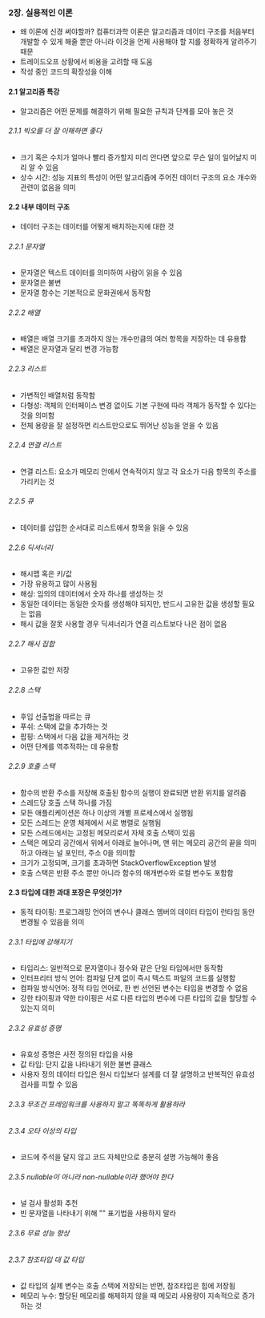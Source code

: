 ### 2장. 실용적인 이론
- 왜 이론에 신경 써야할까? 컴퓨터과학 이론은 알고리즘과 데이터 구조를 처음부터 개발할 수 있게 해줄 뿐만 아니라 이것을 언제 사용해야 할 지를 정확하게 알려주기 때문
- 트레이드오프 상황에서 비용을 고려할 때 도움
- 작성 중인 코드의 확장성을 이해
#### 2.1 알고리즘 특강
- 알고리즘은 어떤 문제를 해결하기 위해 필요한 규칙과 단계를 모아 놓은 것
###### 2.1.1 빅오를 더 잘 이해하면 좋다
- 크기 혹은 수치가 얼마나 빨리 증가할지 미리 안다면 앞으로 무슨 일이 일어날지 미리 알 수 있음
- 상수 시간: 성능 지표의 특성이 어떤 알고리즘에 주어진 데이터 구조의 요소 개수와 관련이 없음을 의미
  
#### 2.2 내부 데이터 구조
- 데이터 구조는 데이터를 어떻게 배치하는지에 대한 것
###### 2.2.1 문자열
- 문자열은 텍스트 데이터를 의미하여 사람이 읽을 수 있음
- 문자열은 불변
- 문자열 함수는 기본적으로 문화권에서 동작함
###### 2.2.2 배열
- 배열은 배열 크기를 초과하지 않는 개수만큼의 여러 항목을 저장하는 데 유용함
- 배열은 문자열과 달리 변경 가능함
###### 2.2.3 리스트 
- 가변적인 배열처럼 동작함
- 다형성: 객체의 인터페이스 변경 없이도 기본 구현에 따라 객체가 동작할 수 있다는 것을 의미함
- 전체 용량을 잘 설정하면 리스트만으로도 뛰어난 성능을 얻을 수 있음
###### 2.2.4 연결 리스트
- 연결 리스트: 요소가 메모리 안에서 연속적이지 않고 각 요소가 다음 항목의 주소를 가리키는 것
###### 2.2.5 큐
- 데이터를 삽입한 순서대로 리스트에서 항목을 읽을 수 있음
###### 2.2.6 딕셔너리
- 해시맵 혹은 키/값
- 가장 유용하고 많이 사용됨
- 해싱: 임의의 데이터에서 숫자 하나를 생성하는 것
- 동일한 데이터는 동일한 숫자를 생성해야 되지만, 반드시 고유한 값을 생성할 필요는 없음
- 해시 값을 잘못 사용할 경우 딕셔너리가 연결 리스트보다 나은 점이 없음
###### 2.2.7 해시 집합
- 고유한 값만 저장
###### 2.2.8 스택
- 후입 선출법을 따르는 큐
- 푸쉬: 스택에 값을 추가하는 것
- 팝핑: 스택에서 다음 값을 제거하는 것
- 어떤 단계를 역추적하는 데 유용함
###### 2.2.9 호출 스택
- 함수의 반환 주소를 저장해 호출된 함수의 실행이 완료되면 반환 위치를 알려줌
- 스레드당 호출 스택 하나를 가짐
- 모든 애플리케이션은 하나 이상의 개별 프로세스에서 실행됨
- 모든 스레드는 운영 체제에서 서로 병렬로 실행됨
- 모든 스레드에서는 고정된 메모리로서 자체 호출 스택이 있음
- 스택은 메모리 공간에서 위에서 아래로 늘어나며, 맨 위는 메모리 공간의 끝을 의미하고 아래는 널 포인터, 주소 0을 의미함
- 크기가 고정되며, 크기를 초과하면 StackOverflowException 발생
- 호출 스택은 반환 주소 뿐만 아니라 함수의 매개변수와 로컬 변수도 포함함

#### 2.3 타입에 대한 과대 포장은 무엇인가?
- 동적 타이핑: 프로그래밍 언어의 변수나 클래스 멤버의 데이터 타입이 런타임 동안 변경될 수 있음을 의미
###### 2.3.1 타입에 강해지기
- 타입리스: 일반적으로 문자열이나 정수와 같은 단일 타입에서만 동작함
- 인터프리터 방식 언어: 컴파일 단계 없이 즉시 텍스트 파일의 코드를 실행함
- 컴파일 방식언어: 정적 타입 언어로, 한 번 선언된 변수는 타입을 변경할 수 없음
- 강한 타이핑과 약한 타이핑은 서로 다른 타입의 변수에 다른 타입의 값을 할당할 수 있는지 의미
###### 2.3.2 유효성 증명
- 유효성 증명은 사전 정의된 타입을 사용
- 값 타입: 단지 값을 나타내기 위한 불변 클래스
- 사용자 정의 데이터 타입은 원시 타입보다 설계를 더 잘 설명하고 반복적인 유효성 검사를 피할 수 있음
###### 2.3.3 무조건 프레임워크를 사용하지 말고 똑똑하게 활용하라
###### 2.3.4 오타 이상의 타입
- 코드에 주석을 달지 않고 코드 자체만으로 충분히 설명 가능해야 좋음
###### 2.3.5 nullable이 아니라 non-nullable이라 했어야 한다
- 널 검사 활성화 추천
- 빈 문자열을 나타내기 위해 "" 표기법을 사용하지 말라
###### 2.3.6 무료 성능 향상
###### 2.3.7 참조타입 대 값 타입
- 값 타입의 실제 변수는 호출 스택에 저장되는 반면, 참조타입은 힙에 저장됨
- 메모리 누수: 할당된 메모리를 해제하지 않을 때 메모리 사용량이 지속적으로 증가하는 것 
